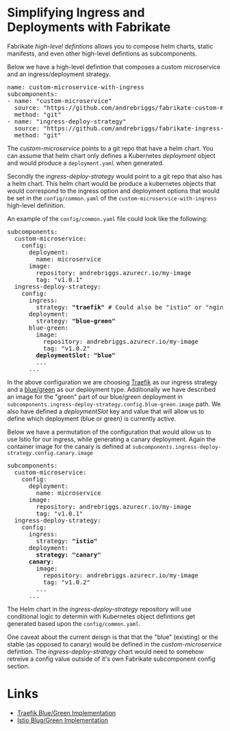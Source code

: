 # Simplifying Ingress and Deployments with Fabrikate

Fabrikate _high-level defintions_ allows you to compose helm charts, static manifests, and even other high-level defintions as subcomponents. 

Below we have a high-level defintion that composes a custom microservice and an ingress/deployment strategy. 

<pre>
name: custom-microservice-with-ingress
subcomponents:
- name: "custom-microservice"
  source: "https://github.com/andrebriggs/fabrikate-custom-microservice"
  method: "git"
- name: "ingress-deploy-strategy"
  source: "https://github.com/andrebriggs/fabrikate-ingress-deploy-strategy"
  method: "git"
</pre>

The _custom-microservice_ points to a git repo that have a helm chart. You can assume that helm chart only defines a Kubernetes _deployment_ object and would produce a `deployment.yaml` when generated.

Secondly the _ingress-deploy-strategy_ would point to a git repo that also has a helm chart. This helm chart would be produce a kubernetes objects that would correspond to the ingress option and deployment options that would be set in the `config/common.yaml` of the `custom-microservice-with-ingress` high-level definition. 

An example of the `config/common.yaml` file could look like the following:

<pre>
subcomponents:
  custom-microservice:
    config:
      deployment:
        name: microservice
      image:
        repository: andrebriggs.azurecr.io/my-image
        tag: "v1.0.1"
  ingress-deploy-strategy:
    config:
      ingress:
        strategy: <b>"traefik"</b> # Could also be "istio" or "nginx"
      deployment:
        strategy: <b>"blue-green"</b>
      blue-green:
        image:
          repository: andrebriggs.azurecr.io/my-image
          tag: "v1.0.2"
        <b>deploymentSlot: "blue"</b>
        ...
      ...  
</pre>

In the above configuration we are choosing [Traefik](https://traefik.io) as our ingress strategy and a [blue/green](https://martinfowler.com/bliki/BlueGreenDeployment.html) as our deployment type. Additionally we have described an image for the "green" part of our blue/green deployment in `subcomponents.ingress-deploy-strategy.config.blue-green.image` path. We also have defined a _deploymentSlot_ key and value that will allow us to define which deployment (blue or green) is currently active.

Below we have a permutation of the configuration that would allow us to use Istio for our ingress, while generating a canary deployment. Again the container image for the canary is defined at `subcomponents.ingress-deploy-strategy.config.canary.image`

<pre>
subcomponents:
  custom-microservice:
    config:
      deployment:
        name: microservice
      image:
        repository: andrebriggs.azurecr.io/my-image
        tag: "v1.0.1"
  ingress-deploy-strategy:
    config:
      ingress:
        strategy: <b>"istio"</b>
      deployment:
        <b>strategy: "canary"</b>
      <b>canary</b>:
        image:
          repository: andrebriggs.azurecr.io/my-image
          tag: "v1.0.2"
        ...
      ...  
</pre>

The Helm chart in the _ingress-deploy-strategy_ repository will use conditional logic to determin with Kubernetes object defintions get generated based upon the `config/common.yaml`.

One caveat about the current deisgn is that that the "blue" (existing) or the stable (as opposed to canary) would be defined in the _custom-microservice_ defintion. The _ingress-deploy-strategy_ chart would need to somehow retreive a config value outside of it's own Fabrikate subcomponent config section. 

# Links

+ [Traefik Blue/Green Implementation](https://github.com/andrebriggs/fabrikate-sample-app/blob/traefik_bg/Traefik.bg.README.md)
+ [Istio Blug/Green Implementation](https://github.com/andrebriggs/fabrikate-sample-app/pull/9)